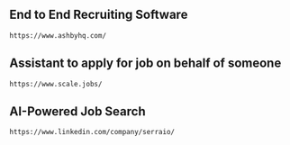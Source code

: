 ## End to End Recruiting Software
```
https://www.ashbyhq.com/
```
## Assistant to apply for job on behalf of someone
```
https://www.scale.jobs/
```
## AI-Powered Job Search
```
https://www.linkedin.com/company/serraio/
```
